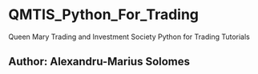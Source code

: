 # QMTIS_Python_For_Trading
Queen Mary Trading and Investment Society Python for Trading Tutorials
## Author: Alexandru-Marius Solomes

